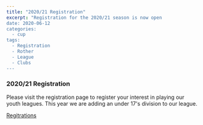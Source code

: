 ```yaml
---
title: "2020/21 Registration"
excerpt: "Registration for the 2020/21 season is now open
date: 2020-06-12
categories:
  - cup
tags: 
  - Registration
  - Rother
  - League
  - Clubs
---
```



### 2020/21 Registration

Please visit the registration page to register your interest in playing our youth leagues. This year we are adding an under 17's division to our league.

[Regitrations](https://www.rotherleague.org.uk/registration.html) 
